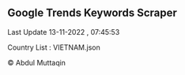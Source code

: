 

## Google Trends Keywords Scraper 
 
Last Update 13-11-2022 , 07:45:53

Country List :
VIETNAM.json



© Abdul Muttaqin 
